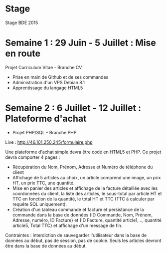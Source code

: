 # Stage
Stage BDE 2015

# Semaine 1 : 29 Juin - 5 Juillet : Mise en route
Projet Curriculum Vitae - Branche CV
- Prise en main de Github et de ses commandes
- Administration d'un VPS Debian 8.1
- Apprentissage du langage HTML5

# Semaine 2 : 6 Juillet - 12 Juillet : Plateforme d'achat
- Projet PHP/SQL - Branche PHP

Live : http://46.101.250.245/formulaire.php

Une plateforme d'achat simple devra être codé en HTML5 et PHP. Ce projet devra comporter 4 pages :
- Récupération du Nom, Prénom, Adresse et Numéro de téléphone du client
- Affichage de 5 articles au choix, un article comprend une image, un prix HT, un prix TTC, une quantité.
- Mise en panier des articles et affichage de la facture détaillée avec les coordonnées du client, la liste des articles, le sous-total par article HT et TTC en fonction de la quantité, le total HT et TTC (TTC à calculer par requête SQL uniquement).
- Création d'un tableau commande et facture et persistance de la commande dans la base de données {ID Commande, Nom, Prénom, Adresse, numéro, ID Facture} et {ID Facture, quantité article1, .., quantité article5, Total TTC} et affichage d'un message de fin.

Contraintes : Interdiction de sauvegarder l'utilisateur dans la base de données au début, pas de session, pas de cookie. Seuls les articles devront être dans la base de données au début.
